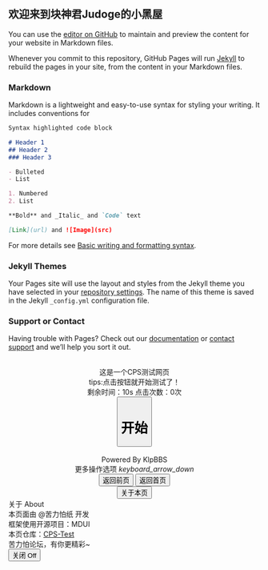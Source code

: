 ## 欢迎来到块神君Judoge的小黑屋

You can use the [editor on GitHub](https://github.com/Judoge/Judoge.GitHub.io/edit/main/index.md) to maintain and preview the content for your website in Markdown files.

Whenever you commit to this repository, GitHub Pages will run [Jekyll](https://jekyllrb.com/) to rebuild the pages in your site, from the content in your Markdown files.

### Markdown

Markdown is a lightweight and easy-to-use syntax for styling your writing. It includes conventions for

```markdown
Syntax highlighted code block

# Header 1
## Header 2
### Header 3

- Bulleted
- List

1. Numbered
2. List

**Bold** and _Italic_ and `Code` text

[Link](url) and ![Image](src)
```

For more details see [Basic writing and formatting syntax](https://docs.github.com/en/github/writing-on-github/getting-started-with-writing-and-formatting-on-github/basic-writing-and-formatting-syntax).

### Jekyll Themes

Your Pages site will use the layout and styles from the Jekyll theme you have selected in your [repository settings](https://github.com/Judoge/Judoge.GitHub.io/settings/pages). The name of this theme is saved in the Jekyll `_config.yml` configuration file.

### Support or Contact

Having trouble with Pages? Check out our [documentation](https://docs.github.com/categories/github-pages-basics/) or [contact support](https://support.github.com/contact) and we’ll help you sort it out.




<!DOCTYPE HTML>
<html lang="zh-cn">
<head>
    <meta charset="utf-8">
    <meta name="viewport" content="width=device-width, initial-scale=1">
    <meta name="keywords" content="CPS测试,点击速度测试,手速测试,免费测试">
    <meta name="description" content="CPS测试,点击速度测试,手速测试,免费测试">
    <title>CPS测试</title>
    <link
    rel="stylesheet"
    href="https://cdn.jsdelivr.net/npm/mdui@1.0.1/dist/css/mdui.min.css"
    integrity="sha384-cLRrMq39HOZdvE0j6yBojO4+1PrHfB7a9l5qLcmRm/fiWXYY+CndJPmyu5FV/9Tw"
    crossorigin="anonymous"
    />
</head>
<body class="mdui-theme-primary-indigo mdui-theme-accent-blue mdui-theme-layout-auto">
    <div class="mdui-container">
        <br>
        <center>
            <div class="mdui-chip">
                <span class="mdui-text-center mdui-chip-title">这是一个CPS测试网页</span>
            </div>
            <div class="mdui-card mdui-m-t-1" style="width: 60%;min-width: 300px;">
                <div class="mdui-card-content">tips:点击按钮就开始测试了！</div>
                    <div id="match" style="display: block;">
                        剩余时间：<span id="time">10</span>s 点击次数：<span id="times">0</span>次
                        <div class="mdui-col mdui-p-l-2 mdui-m-t-1 mdui-p-r-2 mdui-m-b-4" style="max-width: 500px;">
                            <button id="start" onclick="start()" class="mdui-btn mdui-btn-raised mdui-btn-block mdui-color-theme-accent" style="height: 100px;"><h1>开始</h1></button>
                        </div>
                    </div>
                    <div id="match1" style="display:none">
                        <h3>测试结束</h3>
                        <h4>您的CPS为：<span id="match2">Null</span></h4>
                        <br>
                        <h4>该成绩为10秒平均点击速率。</h4>
                            <button onclick="document.getElementById('match1').style.display='none';document.getElementById('match').style.display='block';document.getElementById('times').innerHTML = 0;jc = 0;" class="mdui-btn mdui-btn-raised mdui-color-theme-accent mdui-m-b-2">重新测试</button>
                    </div>
                    <br>
                    Powered By KlpBBS
                    <div class="mdui-panel mdui-panel-gapless mdui-m-t-1" mdui-panel>
                        <div class="mdui-panel-item">
                            <div class="mdui-panel-item-header">更多操作选项
                                <i class="mdui-panel-item-arrow mdui-icon material-icons">keyboard_arrow_down</i>
                            </div>
                            <div class="mdui-panel-item-body">
                                <div class="mdui-btn-group mdui-m-t-1">
                                    <a href="javascript:history.back();"><button class="mdui-btn mdui-btn-raised mdui-ripple mdui-color-theme-accent">返回前页</button></a>
                                    <a href="/"><button class="mdui-m-l-1 mdui-btn mdui-btn-raised mdui-ripple mdui-color-theme-accent">返回首页</button></a>
                                </div>
                                <div class="mdui-btn-group mdui-m-t-1">
                                    <button class="mdui-btn mdui-btn-raised mdui-ripple mdui-color-theme-accent" mdui-dialog="{target: '#aboutPages'}">关于本页</button>
                                </div>
                            </div>
                        </div>
                    </div>
        </center>
        <div class="mdui-dialog" id="aboutPages">
            <div class="mdui-dialog-title">关于 About</div>
            <div class="mdui-dialog-content">本页面由 @苦力怕纸 开发<br>框架使用开源项目：MDUI<br>本页仓库：<a href="https://github.com/klpbbs/CPS-Test" target="_black">CPS-Test</a><br>苦力怕论坛，有你更精彩~</div>
            <div class="mdui-dialog-actions">
                <button class="mdui-btn mdui-ripple" mdui-dialog-close>关闭 Off</button>
            </div>
        </div>
    </div>
    <script>
        var jc = 0
        function start(){
            var times =document.getElementById('times');
            if (jc == 0){
                id = window.setInterval("time()",1000);
                document.getElementById('start').innerHTML = "<h1>点我</h1>";
            }
            if (document.getElementById("time").innerHTML != "No time"){
                jc = jc + 1;
                times.innerHTML = jc;
            }else{
            }
        }
        

        function time(){
            var time = document.getElementById("time");
            if (time.innerHTML == 0){
                time.innerHTML = "No time" ;
                document.getElementById('match').style.display="none";
                document.getElementById('match1').style.display="block";
                var times = document.getElementById('times').innerHTML;
                document.getElementById('match2').innerHTML = times / 10;
                clearInterval(id);
            }else{
                time.innerHTML = time.innerHTML-1;
            }
            if (time.innerHTML == 5){
                document.getElementById('start').innerHTML = "<h1>还有5秒！</h1>";
            }
            if(time.innerHTML == 3){
                document.getElementById('start').innerHTML = "<h1>还有3秒！</h1>";
            }
            if(time.innerHTML == 2){
                document.getElementById('start').innerHTML = "<h1>还有2秒！</h1>";
            }
            if(time.innerHTML == 1){
                document.getElementById('start').innerHTML = "<h1>还有1秒！</h1>";
            }
            if(time.innerHTML == 0){
                document.getElementById('start').innerHTML = "<h1>快！</h1>";
            }
            if(time.innerHTML == "No time"){
                document.getElementById('start').innerHTML = "<h1>开始！</h1>";
                time.innerHTML = 10 ;
            }
            if(time.innerHTML == 4){
                document.getElementById('start').innerHTML = "<h1>加油！</h1>"; 
            }
        }
    </script>
    <script
    src="https://cdn.jsdelivr.net/npm/mdui@1.0.1/dist/js/mdui.min.js"
    integrity="sha384-gCMZcshYKOGRX9r6wbDrvF+TcCCswSHFucUzUPwka+Gr+uHgjlYvkABr95TCOz3A"
    crossorigin="anonymous"
    ></script>
</body>
</html>
